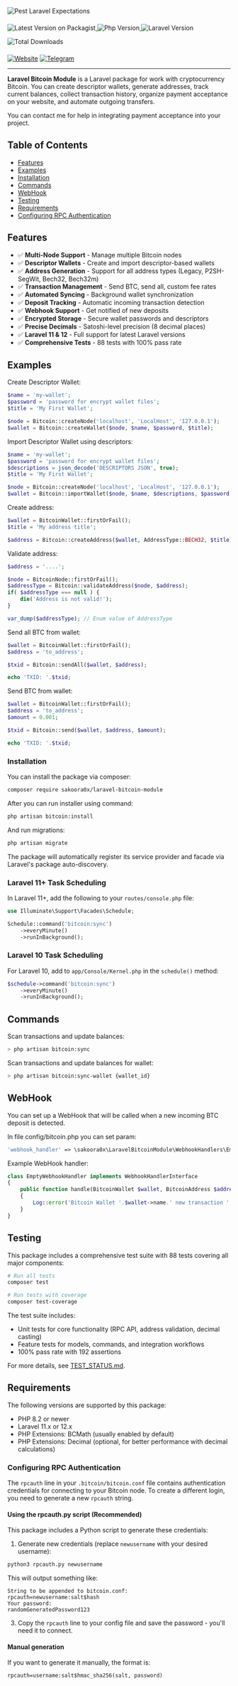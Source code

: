 ![Pest Laravel Expectations](https://banners.beyondco.de/Bitcoin.png?theme=light&packageManager=composer+require&packageName=mollsoft%2Flaravel-bitcoin-module&pattern=architect&style=style_1&description=Working+with+cryptocurrency+Bitcoin&md=1&showWatermark=1&fontSize=100px&images=https%3A%2F%2Flaravel.com%2Fimg%2Flogomark.min.svg)

<a href="https://packagist.org/packages/sakoora0x/laravel-bitcoin-module" target="_blank">
    <img style="display: inline-block; margin-top: 0.5em; margin-bottom: 0.5em" src="https://img.shields.io/packagist/v/sakoora0x/laravel-bitcoin-module.svg?style=flat&cacheSeconds=3600" alt="Latest Version on Packagist">
</a>

<a href="https://www.php.net">
    <img style="display: inline-block; margin-top: 0.5em; margin-bottom: 0.5em" src="https://img.shields.io/badge/php-%3E=8.2-brightgreen.svg?maxAge=2592000" alt="Php Version">
</a>

<a href="https://laravel.com/">
    <img style="display: inline-block; margin-top: 0.5em; margin-bottom: 0.5em" src="https://img.shields.io/badge/laravel-11%20%7C%2012-red.svg?maxAge=2592000" alt="Laravel Version">
</a>

<a href="https://packagist.org/packages/sakoora0x/laravel-bitcoin-module" target="_blank">
    <img style="display: inline-block; margin-top: 0.5em; margin-bottom: 0.5em" src="https://img.shields.io/packagist/dt/sakoora0x/laravel-bitcoin-module.svg?style=flat&cacheSeconds=3600" alt="Total Downloads">
</a>

<a href="https://mollsoft.com"><img alt="Website" src="https://img.shields.io/badge/Website-https://mollsoft.com-black"></a>
<a href="https://t.me/mollsoft"><img alt="Telegram" src="https://img.shields.io/badge/Telegram-@mollsoft-blue"></a>

---

**Laravel Bitcoin Module** is a Laravel package for work with cryptocurrency Bitcoin. You can create descriptor wallets, generate addresses, track current balances, collect transaction history, organize payment acceptance on your website, and automate outgoing transfers.

You can contact me for help in integrating payment acceptance into your project.

## Table of Contents

- [Features](#features)
- [Examples](#examples)
- [Installation](#installation)
- [Commands](#commands)
- [WebHook](#webhook)
- [Testing](#testing)
- [Requirements](#requirements)
- [Configuring RPC Authentication](#configuring-rpc-authentication)

## Features

- ✅ **Multi-Node Support** - Manage multiple Bitcoin nodes
- ✅ **Descriptor Wallets** - Create and import descriptor-based wallets
- ✅ **Address Generation** - Support for all address types (Legacy, P2SH-SegWit, Bech32, Bech32m)
- ✅ **Transaction Management** - Send BTC, send all, custom fee rates
- ✅ **Automated Syncing** - Background wallet synchronization
- ✅ **Deposit Tracking** - Automatic incoming transaction detection
- ✅ **Webhook Support** - Get notified of new deposits
- ✅ **Encrypted Storage** - Secure wallet passwords and descriptors
- ✅ **Precise Decimals** - Satoshi-level precision (8 decimal places)
- ✅ **Laravel 11 & 12** - Full support for latest Laravel versions
- ✅ **Comprehensive Tests** - 88 tests with 100% pass rate

## Examples

Create Descriptor Wallet:
```php
$name = 'my-wallet';
$password = 'password for encrypt wallet files';
$title = 'My First Wallet';

$node = Bitcoin::createNode('localhost', 'LocalHost', '127.0.0.1');
$wallet = Bitcoin::createWallet($node, $name, $password, $title);
```

Import Descriptor Wallet using descriptors:
```php
$name = 'my-wallet';
$password = 'password for encrypt wallet files';
$descriptions = json_decode('DESCRIPTORS JSON', true);
$title = 'My First Wallet';

$node = Bitcoin::createNode('localhost', 'LocalHost', '127.0.0.1');
$wallet = Bitcoin::importWallet($node, $name, $descriptions, $password, $title);
```

Create address:
```php
$wallet = BitcoinWallet::firstOrFail();
$title = 'My address title';

$address = Bitcoin::createAddress($wallet, AddressType::BECH32, $title);
```

Validate address:
```php
$address = '....';

$node = BitcoinNode::firstOrFail();
$addressType = Bitcoin::validateAddress($node, $address);
if( $addressType === null ) {
    die('Address is not valid!');
} 

var_dump($addressType); // Enum value of AddressType
```

Send all BTC from wallet:
```php
$wallet = BitcoinWallet::firstOrFail();
$address = 'to_address';

$txid = Bitcoin::sendAll($wallet, $address);

echo 'TXID: '.$txid;
```

Send BTC from wallet:
```php
$wallet = BitcoinWallet::firstOrFail();
$address = 'to_address';
$amount = 0.001;

$txid = Bitcoin::send($wallet, $address, $amount);

echo 'TXID: '.$txid;
```


### Installation
You can install the package via composer:
```bash
composer require sakoora0x/laravel-bitcoin-module
```

After you can run installer using command:
```bash
php artisan bitcoin:install
```

And run migrations:
```bash
php artisan migrate
```

The package will automatically register its service provider and facade via Laravel's package auto-discovery.

### Laravel 11+ Task Scheduling

In Laravel 11+, add the following to your `routes/console.php` file:

```php
use Illuminate\Support\Facades\Schedule;

Schedule::command('bitcoin:sync')
    ->everyMinute()
    ->runInBackground();
```

### Laravel 10 Task Scheduling

For Laravel 10, add to `app/Console/Kernel.php` in the `schedule()` method:

```php
$schedule->command('bitcoin:sync')
    ->everyMinute()
    ->runInBackground();
```

## Commands

Scan transactions and update balances:

```bash
> php artisan bitcoin:sync
```

Scan transactions and update balances for wallet:

```bash
> php artisan bitcoin:sync-wallet {wallet_id}
```

## WebHook

You can set up a WebHook that will be called when a new incoming BTC deposit is detected.

In file config/bitcoin.php you can set param:

```php
'webhook_handler' => \sakoora0x\LaravelBitcoinModule\WebhookHandlers\EmptyWebhookHandler::class,
```

Example WebHook handler:

```php
class EmptyWebhookHandler implements WebhookHandlerInterface
{
    public function handle(BitcoinWallet $wallet, BitcoinAddress $address, BitcoinDeposit $transaction): void
    {
        Log::error('Bitcoin Wallet '.$wallet->name.' new transaction '.$transaction->txid.' for address '.$address->address);
    }
}
```

## Testing

This package includes a comprehensive test suite with 88 tests covering all major components:

```bash
# Run all tests
composer test

# Run tests with coverage
composer test-coverage
```

The test suite includes:
- Unit tests for core functionality (RPC API, address validation, decimal casting)
- Feature tests for models, commands, and integration workflows
- 100% pass rate with 192 assertions

For more details, see [TEST_STATUS.md](TEST_STATUS.md).

## Requirements

The following versions are supported by this package:

* PHP 8.2 or newer
* Laravel 11.x or 12.x
* PHP Extensions: BCMath (usually enabled by default)
* PHP Extensions: Decimal (optional, for better performance with decimal calculations)

### Configuring RPC Authentication

The `rpcauth` line in your `.bitcoin/bitcoin.conf` file contains authentication credentials for connecting to your Bitcoin node. To create a different login, you need to generate a new `rpcauth` string.

#### Using the rpcauth.py script (Recommended)

This package includes a Python script to generate these credentials:

1. Generate new credentials (replace `newusername` with your desired username):
```bash
python3 rpcauth.py newusername
```

This will output something like:
```
String to be appended to bitcoin.conf:
rpcauth=newusername:salt$hash
Your password:
randomGeneratedPassword123
```

3. Copy the `rpcauth` line to your config file and save the password - you'll need it to connect.

#### Manual generation

If you want to generate it manually, the format is:
```
rpcauth=username:salt$hmac_sha256(salt, password)